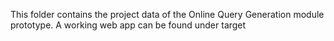 This folder contains the project data of the Online Query Generation module prototype. A working web app can be found under target
